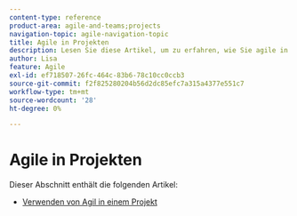 ```yaml
---
content-type: reference
product-area: agile-and-teams;projects
navigation-topic: agile-navigation-topic
title: Agile in Projekten
description: Lesen Sie diese Artikel, um zu erfahren, wie Sie agile in Projekten verwenden können.
author: Lisa
feature: Agile
exl-id: ef718507-26fc-464c-83b6-78c10cc0ccb3
source-git-commit: f2f825280204b56d2dc85efc7a315a4377e551c7
workflow-type: tm+mt
source-wordcount: '28'
ht-degree: 0%

---
```


# Agile in Projekten

Dieser Abschnitt enthält die folgenden Artikel:

* [Verwenden von Agil in einem Projekt](../../agile/agile-in-projects/use-agile-on-a-project.md)
